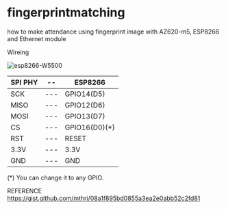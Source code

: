 # fingerprintmatching
how to make attendance using fingerprint image with AZ620-m5, ESP8266 and Ethernet module

Wireing

![esp8266-W5500](https://github.com/user-attachments/assets/43f5678d-b819-4817-b4af-7ff17926ab39)

| SPI PHY  | -- |ESP8266 |
| ---------|----| ------------- |
|SCK	  |---|	GPIO14(D5)|
|MISO	  |---|	GPIO12(D6)|
|MOSI	|---|	GPIO13(D7)|
|CS  |---|GPIO16(D0)(*)|
|RST  |---|RESET|
|3.3V |---| 3.3V|
|GND  |---|GND|


(*) You can change it to any GPIO.

REFERENCE
https://gist.github.com/mthri/08a1f895bd0855a3ea2e0abb52c2fd81



